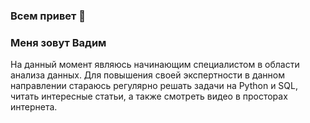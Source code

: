 ### Всем привет 👋

### Меня зовут Вадим

На данный момент являюсь начинающим специалистом в области анализа данных. Для повышения своей экспертности в данном направлении стараюсь регулярно решать задачи на Python и SQL, читать интересные статьи, а также смотреть видео в просторах интернета.  


<!--
**Vadim70151/Vadim70151** is a ✨ _special_ ✨ repository because its `README.md` (this file) appears on your GitHub profile.

Here are some ideas to get you started:

- 🔭 I’m currently working on ...
- 🌱 I’m currently learning ...
- 👯 I’m looking to collaborate on ...
- 🤔 I’m looking for help with ...
- 💬 Ask me about ...
- 📫 How to reach me: ...
- 😄 Pronouns: ...
- ⚡ Fun fact: ...
-->
